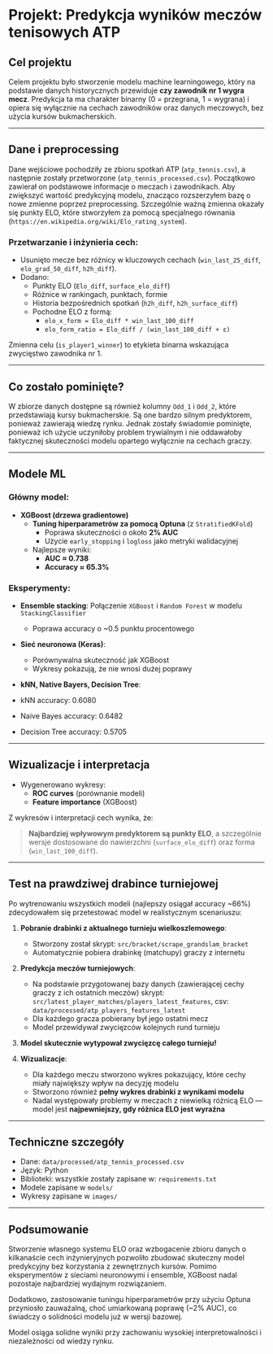 # Projekt: Predykcja wyników meczów tenisowych ATP

## Cel projektu

Celem projektu było stworzenie modelu machine learningowego, który na podstawie danych historycznych przewiduje **czy zawodnik nr 1 wygra mecz**. Predykcja ta ma charakter binarny (0 = przegrana, 1 = wygrana) i opiera się wyłącznie na cechach zawodników oraz danych meczowych, bez użycia kursów bukmacherskich.

---

## Dane i preprocessing

Dane wejściowe pochodziły ze zbioru spotkań ATP (`atp_tennis.csv`), a następnie zostały przetworzone (`atp_tennis_processed.csv`). Początkowo zawierał on podstawowe informacje o meczach i zawodnikach. Aby zwiększyć wartość predykcyjną modelu, znacząco rozszerzyłem bazę o nowe zmienne poprzez preprocessing. Szczególnie ważną zmienna okazały się punkty ELO, które stworzyłem za pomocą specjalnego równania (`https://en.wikipedia.org/wiki/Elo_rating_system`).

### Przetwarzanie i inżynieria cech:

- Usunięto mecze bez różnicy w kluczowych cechach (`win_last_25_diff`, `elo_grad_50_diff`, `h2h_diff`).
- Dodano:
  - Punkty ELO (`Elo_diff`, `surface_elo_diff`)
  - Różnice w rankingach, punktach, formie
  - Historia bezpośrednich spotkań (`h2h_diff`, `h2h_surface_diff`)
  - Pochodne ELO z formą:
    - `elo_x_form = Elo_diff * win_last_100_diff`
    - `elo_form_ratio = Elo_diff / (win_last_100_diff + ε)`

Zmienna celu (`is_player1_winner`) to etykieta binarna wskazująca zwycięstwo zawodnika nr 1.

---

## Co zostało pominięte?

W zbiorze danych dostępne są również kolumny `Odd_1` i `Odd_2`, które przedstawiają kursy bukmacherskie. Są one bardzo silnym predyktorem, ponieważ zawierają wiedzę rynku. Jednak zostały świadomie pominięte, ponieważ ich użycie uczyniłoby problem trywialnym i nie oddawałoby faktycznej skuteczności modelu opartego wyłącznie na cechach graczy.

---

## Modele ML

### Główny model:
- **XGBoost (drzewa gradientowe)**
  - **Tuning hiperparametrów za pomocą Optuna** (z `StratifiedKFold`)
    - Poprawa skuteczności o około **2% AUC**
    - Użycie `early_stopping` i `logloss` jako metryki walidacyjnej
  - Najlepsze wyniki:
    - **AUC ≈ 0.738**
    - **Accuracy ≈ 65.3%**

### Eksperymenty:
- **Ensemble stacking**: Połączenie `XGBoost` i `Random Forest` w modelu `StackingClassifier`
  - Poprawa accuracy o ~0.5 punktu procentowego

- **Sieć neuronowa (Keras)**:
  - Porównywalna skuteczność jak XGBoost
  - Wykresy pokazują, że nie wnosi dużej poprawy

- **kNN, Native Bayers, Decision Tree**:
 - kNN accuracy: 0.6080
 - Naive Bayes accuracy: 0.6482
 - Decision Tree accuracy: 0.5705

---

## Wizualizacje i interpretacja

- Wygenerowano wykresy:
  - **ROC curves** (porównanie modeli)
  - **Feature importance** (XGBoost)

Z wykresów i interpretacji cech wynika, że:
> **Najbardziej wpływowym predyktorem są punkty ELO**, a szczególnie wersje dostosowane do nawierzchni (`surface_elo_diff`) oraz forma (`win_last_100_diff`).

---

## Test na prawdziwej drabince turniejowej

Po wytrenowaniu wszystkich modeli (najlepszy osiągał accuracy ~66%) zdecydowałem się przetestować model w realistycznym scenariuszu:

1. **Pobranie drabinki z aktualnego turnieju wielkoszlemowego**:
   - Stworzony został skrypt: `src/bracket/scrape_grandslam_bracket`
   - Automatycznie pobiera drabinkę (matchupy) graczy z internetu

2. **Predykcja meczów turniejowych**:
   - Na podstawie przygotowanej bazy danych (zawierającej cechy graczy z ich ostatnich meczów) 
     skrypt: `src/latest_player_matches/players_latest_features`, csv: `data/processed/atp_players_features_latest`
   - Dla każdego gracza pobierany był jego ostatni mecz
   - Model przewidywał zwycięzców kolejnych rund turnieju

3. **Model skutecznie wytypował zwycięzcę całego turnieju!**

4. **Wizualizacje**:
   - Dla każdego meczu stworzono wykres pokazujący, które cechy miały największy wpływ na decyzję modelu
   - Stworzono również **pełny wykres drabinki z wynikami modelu**
   - Nadal występowały problemy w meczach z niewielką różnicą ELO — model jest **najpewniejszy, gdy różnica ELO jest wyraźna**

---

## Techniczne szczegóły

- Dane: `data/processed/atp_tennis_processed.csv`
- Język: Python
- Biblioteki: wszystkie zostały zapisane w: `requirements.txt`
- Modele zapisane w `models/`
- Wykresy zapisane w `images/`

---

## Podsumowanie

Stworzenie własnego systemu ELO oraz wzbogacenie zbioru danych o kilkanaście cech inżynieryjnych pozwoliło zbudować skuteczny model predykcyjny bez korzystania z zewnętrznych kursów. Pomimo eksperymentów z sieciami neuronowymi i ensemble, XGBoost nadal pozostaje najbardziej wydajnym rozwiązaniem.

Dodatkowo, zastosowanie tuningu hiperparametrów przy użyciu Optuna przyniosło zauważalną, choć umiarkowaną poprawę (~2% AUC), co świadczy o solidności modelu już w wersji bazowej.

Model osiąga solidne wyniki przy zachowaniu wysokiej interpretowalności i niezależności od wiedzy rynku.
